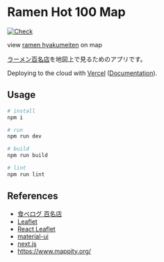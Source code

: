 # Ramen Hot 100 Map

[![Check](https://github.com/tebukurokun/ramen-hot100-map/actions/workflows/check.yml/badge.svg?branch=develop)](https://github.com/tebukurokun/ramen-hot100-map/actions/workflows/check.yml)

view [ramen hyakumeiten](https://award.tabelog.com/hyakumeiten/ramen_tokyo) on map

[ラーメン百名店](https://award.tabelog.com/hyakumeiten/ramen_tokyo)を地図上で見るためのアプリです。

Deploying to the cloud with [Vercel](https://vercel.com/) ([Documentation](https://nextjs.org/docs/deployment)).

## Usage

``` bash
# install
npm i

# run
npm run dev

# build
npm run build

# lint
npm run lint
```

## References

- [食べログ 百名店](https://award.tabelog.com/hyakumeiten/)
- [Leaflet](https://leafletjs.com/)
- [React Leaflet](https://react-leaflet.js.org/)
- [material-ui](https://material-ui.com/)
- [next.js](https://nextjs.org/)
- https://www.mappity.org/
